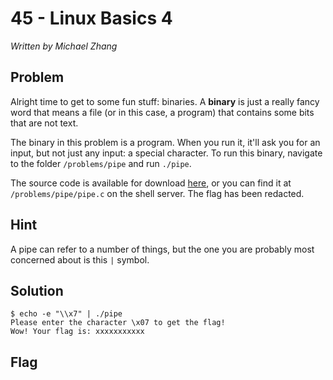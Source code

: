 # 45 - Linux Basics 4

*Written by Michael Zhang*

## Problem

Alright time to get to some fun stuff: binaries. A **binary** is just a really fancy word that means a file (or in this case, a program) that contains some bits that are not text.

The binary in this problem is a program. When you run it, it'll ask you for an input, but not just any input: a special character. To run this binary, navigate to the folder `/problems/pipe` and run `./pipe`.

The source code is available for download [here](pipe.c), or you can find it at `/problems/pipe/pipe.c` on the shell server. The flag has been redacted.

## Hint

A pipe can refer to a number of things, but the one you are probably most concerned about is this `|` symbol.

## Solution

```
$ echo -e "\\x7" | ./pipe 
Please enter the character \x07 to get the flag!
Wow! Your flag is: xxxxxxxxxxx
```

## Flag
